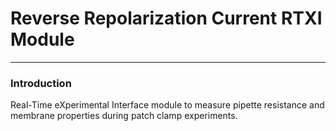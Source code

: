 # Reverse Repolarization Current RTXI Module
---

### Introduction
Real-Time eXperimental Interface module to measure pipette resistance and
membrane properties during patch clamp experiments.